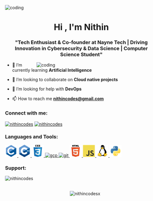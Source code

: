 <img align="top" alt="coding" width="1200" height="200" src="https://giffiles.alphacoders.com/218/218663.gif">
<h1 align="center">Hi , I'm Nithin</h1>
<h3 align="center">"Tech Enthusiast & Co-founder at Nayne Tech | Driving Innovation in Cybersecurity & Data Science | Computer Science Student"</h3>
<img align="right" alt="coding" width="400" src="https://64.media.tumblr.com/652fd11d23cdbc3e08c6266aafb69580/889e69fc304a11d5-e0/s540x810/0a4047acf4b9bf6a8e75e260de245a0f5cacd6b2.gif">

- 🌱 I’m currently learning **Artificial Intelligence**

- 👯 I’m looking to collaborate on **Cloud native projects**

- 🤝 I’m looking for help with **DevOps**

- 📫 How to reach me **nithincodes@gmail.com**

<h3 align="left">Connect with me:</h3>
<p align="left">
<a href="https://linkedin.com/in/nithincodes" target="blank"><img align="center" src="https://raw.githubusercontent.com/rahuldkjain/github-profile-readme-generator/master/src/images/icons/Social/linked-in-alt.svg" alt="nithincodes" height="30" width="40" /></a>
<a href="https://instagram.com/nithincodes" target="blank"><img align="center" src="https://raw.githubusercontent.com/rahuldkjain/github-profile-readme-generator/master/src/images/icons/Social/instagram.svg" alt="nithincodes" height="30" width="40" /></a>
</p>

<h3 align="left">Languages and Tools:</h3>
<p align="left"> <a href="https://www.cprogramming.com/" target="_blank" rel="noreferrer"> <img src="https://raw.githubusercontent.com/devicons/devicon/master/icons/c/c-original.svg" alt="c" width="40" height="40"/> </a> <a href="https://www.w3schools.com/cpp/" target="_blank" rel="noreferrer"> <img src="https://raw.githubusercontent.com/devicons/devicon/master/icons/cplusplus/cplusplus-original.svg" alt="cplusplus" width="40" height="40"/> </a> <a href="https://www.w3schools.com/css/" target="_blank" rel="noreferrer"> <img src="https://raw.githubusercontent.com/devicons/devicon/master/icons/css3/css3-original-wordmark.svg" alt="css3" width="40" height="40"/> </a> <a href="https://cloud.google.com" target="_blank" rel="noreferrer"> <img src="https://www.vectorlogo.zone/logos/google_cloud/google_cloud-icon.svg" alt="gcp" width="40" height="40"/> </a> <a href="https://git-scm.com/" target="_blank" rel="noreferrer"> <img src="https://www.vectorlogo.zone/logos/git-scm/git-scm-icon.svg" alt="git" width="40" height="40"/> </a> <a href="https://www.w3.org/html/" target="_blank" rel="noreferrer"> <img src="https://raw.githubusercontent.com/devicons/devicon/master/icons/html5/html5-original-wordmark.svg" alt="html5" width="40" height="40"/> </a> <a href="https://developer.mozilla.org/en-US/docs/Web/JavaScript" target="_blank" rel="noreferrer"> <img src="https://raw.githubusercontent.com/devicons/devicon/master/icons/javascript/javascript-original.svg" alt="javascript" width="40" height="40"/> </a> <a href="https://www.linux.org/" target="_blank" rel="noreferrer"> <img src="https://raw.githubusercontent.com/devicons/devicon/master/icons/linux/linux-original.svg" alt="linux" width="40" height="40"/> </a> <a href="https://www.python.org" target="_blank" rel="noreferrer"> <img src="https://raw.githubusercontent.com/devicons/devicon/master/icons/python/python-original.svg" alt="python" width="40" height="40"/> </a> </p>

<h3 align="left">Support:</h3>
<p><a href="https://www.buymeacoffee.com/nithincodes"> <img align="left" src="https://cdn.buymeacoffee.com/buttons/v2/default-yellow.png" height="50" width="210" alt="nithincodes" /></a></p><br><br>

<p>&nbsp;<img align="center" src="https://github-readme-stats.vercel.app/api?username=nithincodesx&show_icons=true&locale=en" alt="nithincodesx" /></p>
